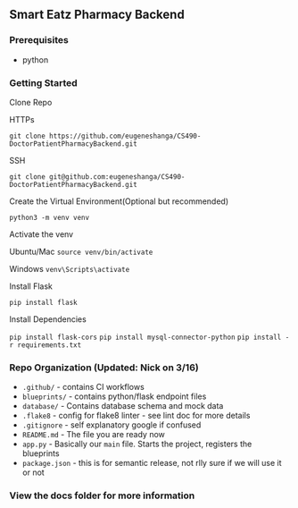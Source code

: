 ## Smart Eatz Pharmacy Backend

### Prerequisites
- python

### Getting Started

Clone Repo

HTTPs

`git clone https://github.com/eugeneshanga/CS490-DoctorPatientPharmacyBackend.git`

SSH

`git clone git@github.com:eugeneshanga/CS490-DoctorPatientPharmacyBackend.git`

Create the Virtual Environment(Optional but recommended)

`python3 -m venv venv`

Activate the venv

Ubuntu/Mac
`source venv/bin/activate`

Windows
`venv\Scripts\activate`

Install Flask

`pip install flask`

Install Dependencies

`pip install flask-cors`
`pip install mysql-connector-python`
`pip install -r requirements.txt`

### Repo Organization (Updated: Nick on 3/16)

- `.github/` - contains CI workflows
- `blueprints/` - contains python/flask endpoint files
- `database/` - Contains database schema and mock data
- `.flake8` - config for flake8 linter - see lint doc for more details
- `.gitignore` - self explanatory google if confused
- `README.md` - The file you are ready now
- `app.py` - Basically our `main` file. Starts the project, registers the blueprints
- `package.json` - this is for semantic release, not rlly sure if we will use it or not


### View the docs folder for more information